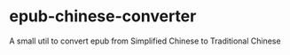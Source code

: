 # epub-chinese-converter
A small util to convert epub from Simplified Chinese to Traditional Chinese
